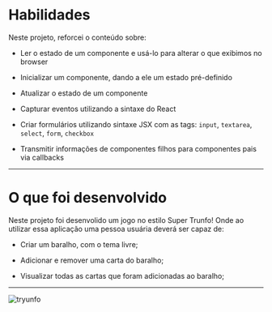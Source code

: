 
# Habilidades
Neste projeto, reforcei o conteúdo sobre:

  * Ler o estado de um componente e usá-lo para alterar o que exibimos no browser

  * Inicializar um componente, dando a ele um estado pré-definido

  * Atualizar o estado de um componente

  * Capturar eventos utilizando a sintaxe do React

  * Criar formulários utilizando sintaxe JSX com as tags: `input`, `textarea`, `select`, `form`, `checkbox`

  * Transmitir informações de componentes filhos para componentes pais via callbacks

---

# O que foi desenvolvido

Neste projeto foi desenvolido um jogo no estilo Super Trunfo! Onde ao utilizar essa aplicação uma pessoa usuária deverá ser capaz de:

  * Criar um baralho, com o tema livre;

  * Adicionar e remover uma carta do baralho;

  * Visualizar todas as cartas que foram adicionadas ao baralho;

---

  ![tryunfo](https://user-images.githubusercontent.com/67379527/156450992-d5552943-6e2c-4c8b-9975-500b13f203fd.gif)
